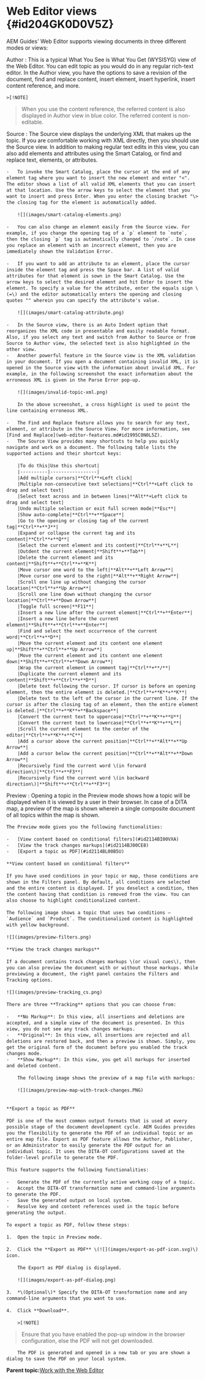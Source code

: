 # Web Editor views {#id204GK0D0V5Z}

AEM Guides' Web Editor supports viewing documents in three different modes or views:

Author
:   This is a typical What You See is What You Get \(WYSISYG\) view of the Web Editor. You can edit topic as you would do in any regular rich-text editor. In the Author view, you have the options to save a revision of the document, find and replace content, insert element, insert hyperlink, insert content reference, and more.

    >[!NOTE]
>
> When you use the content reference, the referred content is also displayed in Author view in blue color. The referred content is non-editable.

Source
:   The Source view displays the underlying XML that makes up the topic. If you are comfortable working with XML directly, then you should use the Source view. In addition to making regular text edits in this view, you can also add elements and attributes using the Smart Catalog, or find and replace text, elements, or attributes.

    -   To invoke the Smart Catalog, place the cursor at the end of any element tag where you want to insert the new element and enter "<". The editor shows a list of all valid XML elements that you can insert at that location. Use the arrow keys to select the element that you want to insert and press Enter. When you enter the closing bracket "\> the closing tag for the element is automatically added.

        ![](images/smart-catalog-elements.png)

    -   You can also change an element easily from the Source view. For example, if you change the opening tag of a `p` element to `note`, then the closing `p` tag is automatically changed to `/note`. In case you replace an element with an incorrect element, then you are immediately shown the Validation Error.

    -   If you want to add an attribute to an element, place the cursor inside the element tag and press the Space bar. A list of valid attributes for that element is sown in the Smart Catalog. Use the arrow keys to select the desired element and hit Enter to insert the element. To specify a value for the attribute, enter the equals sign \(=\) and the editor automatically enters the opening and closing quotes "" wherein you can specify the attribute's value.

        ![](images/smart-catalog-attribute.png)

    -   In the Source view, there is an Auto Indent option that reorganizes the XML code in presentable and easily readable format. Also, if you select any text and switch from Author to Source or from Source to Author view, the selected text is also highlighted in the other view.
    -   Another powerful feature in the Source view is the XML validation in your document. If you open a document containing invalid XML, it is opened in the Source view with the information about invalid XML. For example, in the following screenshot the exact information about the erroneous XML is given in the Parse Error pop-up.

        ![](images/invalid-topic-xml.png)

        In the above screenshot, a cross highlight is used to point the line containing erroneous XML.

    -   The Find and Replace feature allows you to search for any text, element, or attribute in the Source View. For more information, see [Find and Replace](web-editor-features.md#id1995C0N0L5Z).
    -   The Source View provides many shortcuts to help you quickly navigate and work on a document. The following table lists the supported actions and their shortcut keys:

        |To do this|Use this shortcut|
        |----------|-----------------|
        |Add multiple cursors|**Ctrl**+Left click|
        |Multiple non-consecutive text selections|**Ctrl**+Left click to drag and select text|
        |Select text across and in between lines|**Alt**+Left click to drag and select text|
        |Undo multiple selection or exit full screen mode|**Esc**|
        |Show auto-complete|**Ctrl**+**Space**|
        |Go to the opening or closing tag of the current tag|**Ctrl**+**J**|
        |Expand or collapse the current tag and its content|**Ctrl**+**Q**|
        |Select the current element and its content|**Ctrl**+**L**|
        |Outdent the current element|**Shift**+**Tab**|
        |Delete the current element and its content|**Shift**+**Ctrl**+**K**|
        |Move cursor one word to the left|**Alt**+**Left Arrow**|
        |Move cursor one word to the right|**Alt**+**Right Arrow**|
        |Scroll one line up without changing the cursor location|**Ctrl**+**Up Arrow**|
        |Scroll one line down without changing the cursor location|**Ctrl**+**Down Arrow**|
        |Toggle full screen|**F11**|
        |Insert a new line after the current element|**Ctrl**+**Enter**|
        |Insert a new line before the current element|**Shift**+**Ctrl**+**Enter**|
        |Find and select the next occurrence of the current word|**Ctrl**+**D**|
        |Move the current element and its content one element up|**Shift**+**Ctrl**+**Up Arrow**|
        |Move the current element and its content one element down|**Shift**+**Ctrl**+**Down Arrow**|
        |Wrap the current element in comment tag|**Ctrl**+**/**|
        |Duplicate the current element and its content|**Shift**+**Ctrl**+**D**|
        |Delete text following the cursor. If cursor is before an opening element, then the entire element is deleted.|**Ctrl**+**K**+**K**|
        |Delete text to the left of the cursor in the current line. If the cursor is after the closing tag of an element, then the entire element is deleted.|**Ctrl**+**K**+**Backspace**|
        |Convert the current text to uppercase|**Ctrl**+**K**+**U**|
        |Convert the current text to lowercase|**Ctrl**+**K**+**L**|
        |Scroll the current element to the center of the editor|**Ctrl**+**K**+**C**|
        |Add a cursor above the current position|**Ctrl**+**Alt**+**Up Arrow**|
        |Add a cursor below the current position|**Ctrl**+**Alt**+**Down Arrow**|
        |Recursively find the current word \(in forward direction\)|**Ctrl**+**F3**|
        |Recursively find the current word \(in backward direction\)|**Shift**+**Ctrl**+**F3**|


Preview
:   Opening a topic in the Preview mode shows how a topic will be displayed when it is viewed by a user in their browser. In case of a DITA map, a preview of the map is shown wherein a single composite document of all topics within the map is shown.

    The Preview mode gives you the following functionalities:

    -   [View content based on conditional filters](#id2114BI00VXA)
    -   [View the track changes markups](#id2114BJ00CE8)
    -   [Export a topic as PDF](#id2114BL00B5U)

    **View content based on conditional filters**

    If you have used conditions in your topic or map, those conditions are shown in the Filters panel. By default, all conditions are selected and the entire content is displayed. If you deselect a condition, then the content having that condition is removed from the view. You can also choose to highlight conditionalized content.

    The following image shows a topic that uses two conditions — `Audience` and `Product`. The conditionalized content is highlighted with yellow background.

    ![](images/preview-filters.png)

    **View the track changes markups**

    If a document contains track changes markups \(or visual cues\), then you can also preview the document with or without those markups. While previewing a document, the right panel contains the Filters and Tracking options.

    ![](images/preview-tracking_cs.png)

    There are three **Tracking** options that you can choose from:

    -   **No Markup**: In this view, all insertions and deletions are accepted, and a simple view of the document is presented. In this view, you do not see any track changes markups.
    -   **Original**: In this view, all insertions are rejected and all deletions are restored back, and then a preview is shown. Simply, you get the original form of the document before you enabled the track changes mode.
    -   **Show Markup**: In this view, you get all markups for inserted and deleted content.

        The following image shows the preview of a map file with markups:

        ![](images/preview-map-with-track-changes.PNG)


    **Export a topic as PDF**

    PDF is one of the most common output formats that is used at every possible stage of the document development cycle. AEM Guides provides you the flexibility to generate the PDF of an individual topic or an entire map file. Export as PDF feature allows the Author, Publisher, or an Administrator to easily generate the PDF output for an individual topic. It uses the DITA-OT configurations saved at the folder-level profile to generate the PDF.

    This feature supports the following functionalities:

    -   Generate the PDF of the currently active working copy of a topic.
    -   Accept the DITA-OT transformation name and command-line arguments to generate the PDF.
    -   Save the generated output on local system.
    -   Resolve key and content references used in the topic before generating the output.

    To export a topic as PDF, follow these steps:

    1.  Open the topic in Preview mode.

    2.  Click the **Export as PDF** \(![](images/export-as-pdf-icon.svg)\) icon.

        The Export as PDF dialog is displayed.

        ![](images/export-as-pdf-dialog.png)

    3.  *\(Optional\)* Specify the DITA-OT transformation name and any command-line arguments that you want to use.

    4.  Click **Download**.

        >[!NOTE]
>
> Ensure that you have enabled the pop-up window in the browser configuration, else the PDF will not get downloaded.

        The PDF is generated and opened in a new tab or you are shown a dialog to save the PDF on your local system.


**Parent topic:**[Work with the Web Editor](web-editor.md)

